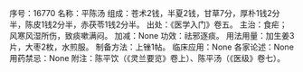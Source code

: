 序号：16770
名称：平陈汤
组成：苍术2钱，半夏2钱，甘草7分，厚朴1钱2分半，陈皮1钱2分半，赤茯苓1钱2分半。
出处：《医学入门》卷五。
主治：食疟；风寒风湿所伤，致痰嗽满闷。
加减：None
功效：祛邪逐痰。
用法用量：加生姜3片，大枣2枚，水煎服。
制备方法：上锉1帖。
临床应用：None
各家论述：None
用药禁忌：None
附注：陈平饮（《灵兰要览》卷上）、陈平汤（《医级》卷七）。
